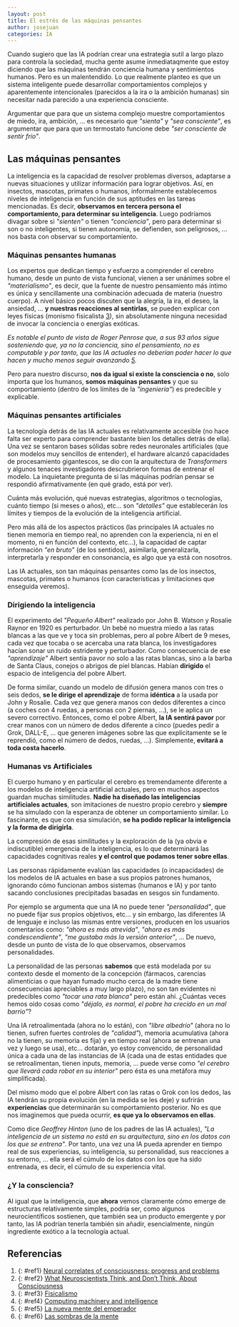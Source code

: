 ```yaml
---
layout: post
title: El estrés de las máquinas pensantes
author: josejuan
categories: IA
---
```


Cuando sugiero que las IA podrían crear una estrategia sutil a largo plazo para controla la sociedad, mucha gente asume inmediataqmente que estoy diciendo que las máquinas tendrán conciencia humana y sentimientos humanos. Pero es un malentendido. Lo que realmente planteo es que un sistema inteligente puede desarrollar comportamientos complejos y aparentemente intencionales (parecidos a la ira o la ambición humanas) sin necesitar nada parecido a una experiencia consciente.

Argumentar que para que un sistema complejo muestre comportamientos de miedo, ira, ambición, ... es necesario que _"sienta"_ y _"sea consciente"_, es argumentar que para que un termostato funcione debe _"ser consciente de sentir frío"_.

## Las máquinas pensantes

La inteligencia es la capacidad de resolver problemas diversos, adaptarse a nuevas situaciones y utilizar información para lograr objetivos. Así, en insectos, mascotas, primates o humanos, informalmente establecemos niveles de inteligencia en función de sus aptitudes en las tareas mencionadas. Es decir, **observamos en tercera persona el comportamiento, para determinar su inteligencia**. Luego podríamos divagar sobre si _"sienten"_ o tienen _"conciencia"_, pero para determinar si son o no inteligentes, si tienen autonomía, se defienden, son peligrosos, ... nos basta con observar su comportamiento.

### Máquinas pensantes humanas

Los expertos que dedican tiempo y esfuerzo a comprender el cerebro humano, desde un punto de vista funcional, vienen a ser unánimes sobre el _"materialismo"_, es decir, que la fuente de nuestro pensamiento más íntimo es única y sencillamente una combinación adecuada de materia (nuestro cuerpo). A nivel básico pocos discuten que la alegría, la ira, el deseo, la ansiedad, ... **y nuestras reacciones al sentirlas**, se pueden explicar con leyes físicas (monismo fisicalista [3](#ref3)), sin absolutamente ninguna necesidad de invocar la conciencia o energías exóticas.

_Es notable el punto de vista de Roger Penrose que, a sus 93 años sigue sosteniendo que, ya no la conciencia, sino el pensamiento, no es computable y por tanto, que las IA actuales no deberían poder hacer lo que hacen y mucho menos seguir avanzando [5](#ref5)._

Pero para nuestro discurso, **nos da igual si existe la consciencia o no**, solo importa que los humanos, **somos máquinas pensantes** y que su comportamiento (dentro de los límites de la _"ingeniería"_) es predecible y explicable.

### Máquinas pensantes artificiales

La tecnología detrás de las IA actuales es relativamente accesible (no hace falta ser experto para comprender bastante bien los detalles detrás de ella). Una vez se sentaron bases sólidas sobre redes neuronales artificiales (que son modelos muy sencillos de entender), el hardware alcanzó capacidades de procesamiento gigantescos, se dio con la arquitectura de _Transformers_ y algunos tenaces investigadores descrubrieron formas de entrenar el modelo. La inquietante pregunta de si las máquinas podrían pensar se respondió afirmativamente (en qué grado, está por ver).

Cuánta más evolución, qué nuevas estrategias, algoritmos o tecnologías, cuánto tiempo (si meses o años), etc... son _"detalles"_ que establecerán los límites y tiempos de la evolución de la inteligencia artificial.

Pero más allá de los aspectos prácticos (las principales IA actuales no tienen memoria en tiempo real, no aprenden con la experiencia, ni en el momento, ni en función del contexto, etc...), la capacidad de captar información _"en bruto"_ (de los sentidos), asimilarla, generalizarla, interpretarla y responder en consonancia, es algo que ya está con nosotros.

Las IA actuales, son tan máquinas pensantes como las de los insectos, mascotas, primates o humanos (con características y limitaciones que enseguida veremos).

### Dirigiendo la inteligencia

El experimento del _"Pequeño Albert"_ realizado por John B. Watson y Rosalie Raynor en 1920 es perturbador. Un bebé no muestra miedo a las ratas blancas a las que ve y toca sin problemas, pero al pobre Albert de 9 meses, cada vez que tocaba o se acercaba una rata blanca, los investigadores hacían sonar un ruido estridente y perturbador. Como consecuencia de ese _"aprendizaje"_ Albert sentía pavor no solo a las ratas blancas, sino a la barba de Santa Claus, conejos o abrigos de piel blancas. Habían **dirigido** el espacio de inteligencia del pobre Albert.

De forma similar, cuando un modelo de difusión genera manos con tres o seis dedos, **se le dirige el aprendizaje** de forma **idéntica** a la usada por John y Rosalie. Cada vez que genera manos con dedos diferentes a cinco (a coches con 4 ruedas, a personas con 2 piernas, ...), se le aplica un severo correctivo. Entonces, como el pobre Albert, **la IA sentirá pavor** por crear manos con un número de dedos diferente a cinco (puedes pedir a Grok, DALL-E, ... que generen imágenes sobre las que explícitamente se le reprendió, como el número de dedos, ruedas, ...). Simplemente, **evitará a toda costa hacerlo**.

### Humanas vs Artificiales

El cuerpo humano y en particular el cerebro es tremendamente diferente a los modelos de inteligencia artificial actuales, pero en muchos aspectos guardan muchas similitudes. **Nadie ha diseñado las inteligencias artificiales actuales**, son imitaciones de nuestro propio cerebro y **siempre** se ha simulado con la esperanza de obtener un comportamiento similar. Lo fascinante, es que con esa simulación, **se ha podido replicar la inteligencia y la forma de dirigirla**.

La compresión de esas similitudes y la exploración de la (ya obvia e indiscutible) emergencia de la inteligencia, es lo que determinará las capacidades cognitivas reales **y el control que podamos tener sobre ellas**.

Las personas rápidamente evalúan las capacidades (o incapacidades) de los modelos de IA actuales en base a sus propios patrones humanos, ignorando cómo funcionan ambos sistemas (humanos e IA) y por tanto sacando conclusiones precipitadas basadas en sesgos sin fundamento.

Por ejemplo se argumenta que una IA no puede tener _"personalidad"_, que no puede fijar sus propios objetivos, etc... y sin embargo, las diferentes IA de lenguaje e incluso las mismas entre versiones, producen en los usuarios comentarios como: _"ahora es más atrevida"_, _"ahora es más condescendiente"_, _"me gustaba más la versión anterior"_, ... De nuevo, desde un punto de vista de lo que observamos, observamos personalidades.

La personalidad de las personas **sabemos** que está modelada por su contexto desde el momento de la concepción (fármacos, carencias alimenticias o que hayan fumado mucho cerca de la madre tiene consecuencias apreciables a muy largo plazo), no son tan evidentes ni predecibles como _"tocar una rata blanca"_ pero están ahí. ¿Cuántas veces hemos oído cosas como _"déjalo, es normal, el pobre ha crecido en un mal barrio"_?

Una IA retroalimentada (ahora no lo están), con _"libre albedrío"_ (ahora no lo tienen, sufren fuertes controles de _"calidad"_), memoria acumulativa (ahora no la tienen, su memoria es fija) y en tiempo real (ahora se entrenan una vez y luego se usa), etc... dotarán, yo estoy convencido, de personalidad única a cada una de las instancias de IA (cada una de estas entidades que se retroalimentan, tienen inputs, memoria, ... puede verse como _"el cerebro que llevará cada robot en su interior"_ pero ésta es una metáfora muy simplificada).

Del mismo modo que el pobre Albert con las ratas o Grok con los dedos, las IA tendrán su propia evolución (en la medida se les deje) y sufrirán **experiencias** que determinarán su comportamiento posterior. No es que nos imaginemos que pueda ocurrir, **es que ya lo observamos en ellas**.

Como dice _Geoffrey Hinton_ (uno de los padres de las IA actuales), _"La inteligencia de un sistema no está en su arquitectura, sino en los datos con los que se entrena"_. Por tanto, una vez una IA pueda aprender en tiempo real de sus experiencias, su inteligencia, su personalidad, sus reacciones a su entorno, ... ella será el cúmulo de los datos con los que ha sido entrenada, es decir, el cúmulo de su experiencia vital.

### ¿Y la consciencia?

Al igual que la inteligencia, que **ahora** vemos claramente cómo emerge de estructuras relativamente simples, podría ser, como algunos neurocientíficos sostienen, que también sea un producto emergente y por tanto, las IA podrían tenerla también sin añadir, esencialmente, ningún ingrediente exótico a la tecnología actual.

## Referencias

1. {: #ref1} [Neural correlates of consciousness:
progress and problems](https://puredhamma.net/wp-content/uploads/Neural-correlates-of-consciousness-Koch-et-al-2016.pdf)
2. {: #ref2} [What Neuroscientists Think, and Don’t Think, About Consciousness](https://pmc.ncbi.nlm.nih.gov/articles/PMC8907974/pdf/fnhum-16-767612.pdf)
3. {: #ref3} [Fisicalismo](https://es.wikipedia.org/wiki/Fisicalismo)
4. {: #ref4} [Computing machinery and intelligence](https://es.wikipedia.org/wiki/Computing_machinery_and_intelligence)
5. {: #ref5} [La nueva mente del emperador](https://es.wikipedia.org/wiki/La_nueva_mente_del_emperador)
6. {: #ref6} [Las sombras de la mente](https://es.wikipedia.org/wiki/Las_sombras_de_la_mente)
